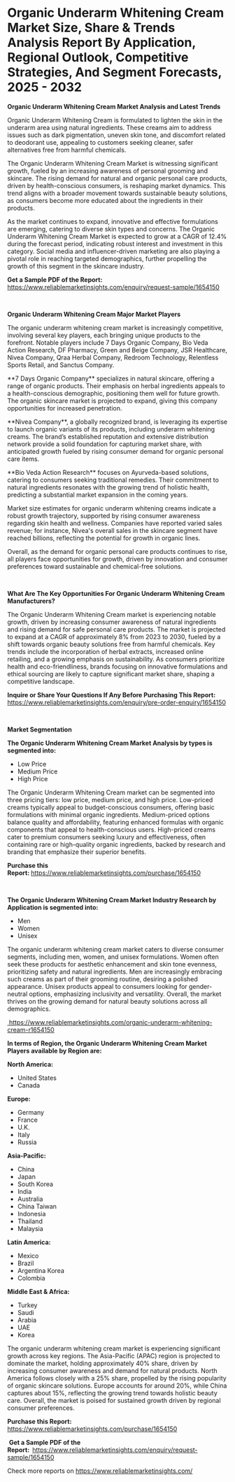<p><h1>Organic Underarm Whitening Cream Market Size, Share & Trends Analysis Report By Application, Regional Outlook, Competitive Strategies, And Segment Forecasts, 2025 - 2032</h1></p><p><strong>Organic Underarm Whitening Cream Market Analysis and Latest Trends</strong></p>
<p><p>Organic Underarm Whitening Cream is formulated to lighten the skin in the underarm area using natural ingredients. These creams aim to address issues such as dark pigmentation, uneven skin tone, and discomfort related to deodorant use, appealing to customers seeking cleaner, safer alternatives free from harmful chemicals.</p><p>The Organic Underarm Whitening Cream Market is witnessing significant growth, fueled by an increasing awareness of personal grooming and skincare. The rising demand for natural and organic personal care products, driven by health-conscious consumers, is reshaping market dynamics. This trend aligns with a broader movement towards sustainable beauty solutions, as consumers become more educated about the ingredients in their products.</p><p>As the market continues to expand, innovative and effective formulations are emerging, catering to diverse skin types and concerns. The Organic Underarm Whitening Cream Market is expected to grow at a CAGR of 12.4% during the forecast period, indicating robust interest and investment in this category. Social media and influencer-driven marketing are also playing a pivotal role in reaching targeted demographics, further propelling the growth of this segment in the skincare industry.</p></p>
<p><strong>Get a Sample PDF of the Report:&nbsp;</strong> <a href="https://www.reliablemarketinsights.com/enquiry/request-sample/1654150?utm_campaign=2182&utm_medium=2&utm_source=Github&utm_content=ia&utm_term=08022025&utm_id=organic-underarm-whitening-cream">https://www.reliablemarketinsights.com/enquiry/request-sample/1654150</a></p>
<p>&nbsp;</p>
<p><strong>Organic Underarm Whitening Cream Major Market Players</strong></p>
<p><p>The organic underarm whitening cream market is increasingly competitive, involving several key players, each bringing unique products to the forefront. Notable players include 7 Days Organic Company, Bio Veda Action Research, DF Pharmacy, Green and Beige Company, JSR Healthcare, Nivea Company, Qraa Herbal Company, Redroom Technology, Relentless Sports Retail, and Sanctus Company.</p><p>**7 Days Organic Company** specializes in natural skincare, offering a range of organic products. Their emphasis on herbal ingredients appeals to a health-conscious demographic, positioning them well for future growth. The organic skincare market is projected to expand, giving this company opportunities for increased penetration.</p><p>**Nivea Company**, a globally recognized brand, is leveraging its expertise to launch organic variants of its products, including underarm whitening creams. The brand’s established reputation and extensive distribution network provide a solid foundation for capturing market share, with anticipated growth fueled by rising consumer demand for organic personal care items.</p><p>**Bio Veda Action Research** focuses on Ayurveda-based solutions, catering to consumers seeking traditional remedies. Their commitment to natural ingredients resonates with the growing trend of holistic health, predicting a substantial market expansion in the coming years.</p><p>Market size estimates for organic underarm whitening creams indicate a robust growth trajectory, supported by rising consumer awareness regarding skin health and wellness. Companies have reported varied sales revenue; for instance, Nivea's overall sales in the skincare segment have reached billions, reflecting the potential for growth in organic lines.</p><p>Overall, as the demand for organic personal care products continues to rise, all players face opportunities for growth, driven by innovation and consumer preferences toward sustainable and chemical-free solutions.</p></p>
<p>&nbsp;</p>
<p><strong>What Are The Key Opportunities For Organic Underarm Whitening Cream Manufacturers?</strong></p>
<p><p>The Organic Underarm Whitening Cream market is experiencing notable growth, driven by increasing consumer awareness of natural ingredients and rising demand for safe personal care products. The market is projected to expand at a CAGR of approximately 8% from 2023 to 2030, fueled by a shift towards organic beauty solutions free from harmful chemicals. Key trends include the incorporation of herbal extracts, increased online retailing, and a growing emphasis on sustainability. As consumers prioritize health and eco-friendliness, brands focusing on innovative formulations and ethical sourcing are likely to capture significant market share, shaping a competitive landscape.</p></p>
<p><strong>Inquire or Share Your Questions If Any Before Purchasing This Report:</strong> <a href="https://www.reliablemarketinsights.com/enquiry/pre-order-enquiry/1654150?utm_campaign=2182&utm_medium=2&utm_source=Github&utm_content=ia&utm_term=08022025&utm_id=organic-underarm-whitening-cream">https://www.reliablemarketinsights.com/enquiry/pre-order-enquiry/1654150</a></p>
<p>&nbsp;</p>
<p><strong>Market Segmentation</strong></p>
<p><strong>The Organic Underarm Whitening Cream Market Analysis by types is segmented into:</strong></p>
<p><ul><li>Low Price</li><li>Medium Price</li><li>High Price</li></ul></p>
<p><p>The Organic Underarm Whitening Cream market can be segmented into three pricing tiers: low price, medium price, and high price. Low-priced creams typically appeal to budget-conscious consumers, offering basic formulations with minimal organic ingredients. Medium-priced options balance quality and affordability, featuring enhanced formulas with organic components that appeal to health-conscious users. High-priced creams cater to premium consumers seeking luxury and effectiveness, often containing rare or high-quality organic ingredients, backed by research and branding that emphasize their superior benefits.</p></p>
<p><strong>Purchase this Report:&nbsp;</strong><a href="https://www.reliablemarketinsights.com/purchase/1654150?utm_campaign=2182&utm_medium=2&utm_source=Github&utm_content=ia&utm_term=08022025&utm_id=organic-underarm-whitening-cream">https://www.reliablemarketinsights.com/purchase/1654150</a></p>
<p>&nbsp;</p>
<p><strong>The Organic Underarm Whitening Cream Market Industry Research by Application is segmented into:</strong></p>
<p><ul><li>Men</li><li>Women</li><li>Unisex</li></ul></p>
<p><p>The organic underarm whitening cream market caters to diverse consumer segments, including men, women, and unisex formulations. Women often seek these products for aesthetic enhancement and skin tone evenness, prioritizing safety and natural ingredients. Men are increasingly embracing such creams as part of their grooming routine, desiring a polished appearance. Unisex products appeal to consumers looking for gender-neutral options, emphasizing inclusivity and versatility. Overall, the market thrives on the growing demand for natural beauty solutions across all demographics.</p></p>
<p><a href="https://www.reliablemarketinsights.com/organic-underarm-whitening-cream-r1654150?utm_campaign=2182&utm_medium=2&utm_source=Github&utm_content=ia&utm_term=08022025&utm_id=organic-underarm-whitening-cream">&nbsp;https://www.reliablemarketinsights.com/organic-underarm-whitening-cream-r1654150</a></p>
<p><strong>In terms of Region, the Organic Underarm Whitening Cream Market Players available by Region are:</strong></p>
<p>
    <p> <strong> North America: </strong>
        <ul>
            <li>United States</li>
            <li>Canada</li>
        </ul>
        </p> 
    <p> <strong> Europe: </strong>
        <ul>
            <li>Germany</li>
            <li>France</li>
            <li>U.K.</li>
            <li>Italy</li>
            <li>Russia</li>
        </ul>
        </p> 
    <p> <strong> Asia-Pacific: </strong>
        <ul>
            <li>China</li>
            <li>Japan</li>
            <li>South Korea</li>
            <li>India</li>
            <li>Australia</li>
            <li>China Taiwan</li>
            <li>Indonesia</li>
            <li>Thailand</li>
            <li>Malaysia</li>
        </ul>
        </p> 
    <p> <strong> Latin America: </strong>
        <ul>
            <li>Mexico</li>
            <li>Brazil</li>
            <li>Argentina Korea</li>
            <li>Colombia</li>
        </ul>
        </p> 
    <p> <strong> Middle East & Africa: </strong>
        <ul>
            <li>Turkey</li>
            <li>Saudi</li>
            <li>Arabia</li>
            <li>UAE</li>
            <li>Korea</li>
        </ul>
    </p>
    </p>
<p><p>The organic underarm whitening cream market is experiencing significant growth across key regions. The Asia-Pacific (APAC) region is projected to dominate the market, holding approximately 40% share, driven by increasing consumer awareness and demand for natural products. North America follows closely with a 25% share, propelled by the rising popularity of organic skincare solutions. Europe accounts for around 20%, while China captures about 15%, reflecting the growing trend towards holistic beauty care. Overall, the market is poised for sustained growth driven by regional consumer preferences.</p></p>
<p><strong>Purchase this Report: </strong><a href="https://www.reliablemarketinsights.com/purchase/1654150?utm_campaign=2182&utm_medium=2&utm_source=Github&utm_content=ia&utm_term=08022025&utm_id=organic-underarm-whitening-cream">https://www.reliablemarketinsights.com/purchase/1654150</a></p>
<p>&nbsp;<strong>Get a Sample PDF of the Report:&nbsp;&nbsp;</strong><a href="https://www.reliablemarketinsights.com/enquiry/request-sample/1654150?utm_campaign=2182&utm_medium=2&utm_source=Github&utm_content=ia&utm_term=08022025&utm_id=organic-underarm-whitening-cream">https://www.reliablemarketinsights.com/enquiry/request-sample/1654150</a></p>
<p><strong></strong></p>
<p>Check more reports on <a href="https://www.reliablemarketinsights.com/?utm_campaign=2182&utm_medium=2&utm_source=Github&utm_content=ia&utm_term=08022025&utm_id=organic-underarm-whitening-cream">https://www.reliablemarketinsights.com/</a></p>